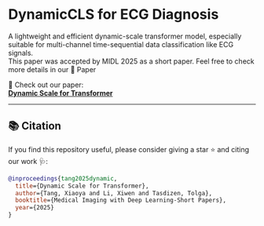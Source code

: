 # DynamicCLS for ECG Diagnosis

A lightweight and efficient dynamic-scale transformer model, especially suitable for multi-channel time-sequential data classification like ECG signals.  
This paper was accepted by MIDL 2025 as a short paper. Feel free to check more details in our 📄 Paper

📌 Check out our paper:  
**[Dynamic Scale for Transformer]([https://arxiv.org/abs/2411.00755](https://openreview.net/pdf?id=vWkjFvYUws))**  

---

## 📚 Citation

If you find this repository useful, please consider giving a star ⭐ and citing our work 🩺:

```bibtex
@inproceedings{tang2025dynamic,
  title={Dynamic Scale for Transformer},
  author={Tang, Xiaoya and Li, Xiwen and Tasdizen, Tolga},
  booktitle={Medical Imaging with Deep Learning-Short Papers},
  year={2025}
}
